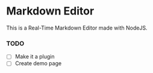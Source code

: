 # Markdown Editor

This is a Real-Time Markdown Editor made with NodeJS.

### TODO

* [ ] Make it a plugin
* [ ] Create demo page
